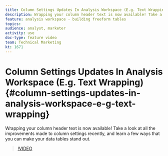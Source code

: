 ```yaml
---
title: Column Settings Updates In Analysis Workspace (E.g. Text Wrapping)
description: Wrapping your column header text is now available! Take a look at all the improvements made to column settings recently, and learn a few ways that you can make your data tables stand out.
feature: analysis workspace - building freeform tables
topics: 
audience: analyst, marketer
activity: use
doc-type: feature video
team: Technical Marketing
kt: 1671
---
```


# Column Settings Updates In Analysis Workspace (E.g. Text Wrapping) {#column-settings-updates-in-analysis-workspace-e-g-text-wrapping}

Wrapping your column header text is now available! Take a look at all the improvements made to column settings recently, and learn a few ways that you can make your data tables stand out.

>[!VIDEO](https://video.tv.adobe.com/v/23128/?quality=12)
